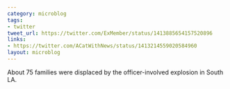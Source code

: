 ```yaml
---
category: microblog
tags:
- twitter
tweet_url: https://twitter.com/ExMember/status/1413885654157520896
links:
- https://twitter.com/ACatWithNews/status/1413214559020584960
layout: microblog
---
```

About 75 families were displaced by the officer-involved explosion in South LA.
